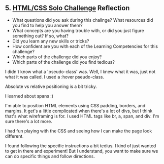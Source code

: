 ## 5. [HTML/CSS Solo Challenge](5_HTML_CSS_solo_challenge/readme.md) Reflection

* What questions did you ask during this challnge? What resources did you find to help you answer them? 
* What concepts are you having trouble with, or did you just figure something out? If so, what?  
* Did you learn any new skills or tricks?  
* How confident are you with each of the Learning Competencies for this challenge?  
* Which parts of the challenge did you enjoy?
* Which parts of the challenge did you find tedious?

<!-- Add your reflection here. Remove the comment markers -->
I didn't know what a 'pseudo-class' was. Well, I knew what it was, just not what it was called.  I used a :hover pseudo-class.

Absolute vs relative positioning is a bit tricky.

I learned about spans :)

I'm able to position HTML elements using CSS padding, borders, and margins.  It get's a little complicated when there's a lot of divs, but I think that's what wireframing is for.  I used HTML tags like br, a, span, and div.  I'm sure there's a lot more.

I had fun playing with the CSS and seeing how I can make the page look different.

I found following the specific instructions a bit tedius.  I kind of just wanted to get in there and experiment!  But I understand, you want to make sure we can do specific things and follow directions.
